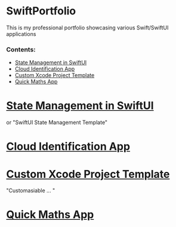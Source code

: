 # SwiftPortfolio
This is my professional portfolio showcasing various Swift/SwiftUI applications 


### Contents:

- [State Management in SwiftUI](#state-management-in-swiftui)
- [Cloud Identification App](#cloud-identification-app)
- [Custom Xcode Project Template](#custom-xcode-project-template)
- [Quick Maths App](#quick-maths-app)


# [State Management in SwiftUI](https://github.com/Oracso/State-Management-in-SwiftUI)

or "SwiftUI State Management Template"

# [Cloud Identification App]()


# [Custom Xcode Project Template]()
"Customasiable ... "

# [Quick Maths App]()





 









